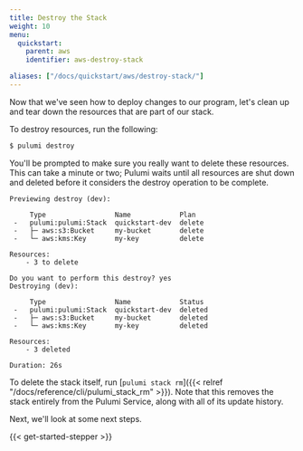 ```yaml
---
title: Destroy the Stack
weight: 10
menu:
  quickstart:
    parent: aws
    identifier: aws-destroy-stack

aliases: ["/docs/quickstart/aws/destroy-stack/"]
---
```


Now that we've seen how to deploy changes to our program, let's clean up and tear down the resources that are part of our stack.

To destroy resources, run the following:

```bash
$ pulumi destroy
```

You'll be prompted to make sure you really want to delete these resources. This can take a minute or two; Pulumi waits until all resources are shut down and deleted before it considers the destroy operation to be complete.

```
Previewing destroy (dev):

     Type                 Name            Plan
 -   pulumi:pulumi:Stack  quickstart-dev  delete
 -   ├─ aws:s3:Bucket     my-bucket       delete
 -   └─ aws:kms:Key       my-key          delete

Resources:
    - 3 to delete

Do you want to perform this destroy? yes
Destroying (dev):

     Type                 Name            Status
 -   pulumi:pulumi:Stack  quickstart-dev  deleted
 -   ├─ aws:s3:Bucket     my-bucket       deleted
 -   └─ aws:kms:Key       my-key          deleted

Resources:
    - 3 deleted

Duration: 26s
```

To delete the stack itself, run [`pulumi stack rm`]({{< relref
"/docs/reference/cli/pulumi_stack_rm" >}}). Note that this removes the stack
entirely from the Pulumi Service, along with all of its update history.

Next, we'll look at some next steps.

{{< get-started-stepper >}}
